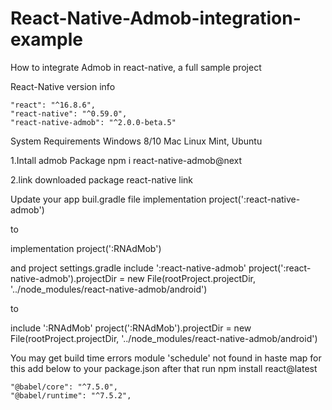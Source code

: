 # React-Native-Admob-integration-example
How to integrate Admob in react-native, a full sample project 

React-Native version info

    "react": "^16.8.6",
    "react-native": "^0.59.0",
    "react-native-admob": "^2.0.0-beta.5"
 
System Requirements
Windows 8/10
Mac
Linux Mint, Ubuntu

1.Intall admob Package 
npm i react-native-admob@next

2.link downloaded package 
react-native link <package-name>

Update your app buil.gradle file 
implementation project(':react-native-admob')

to

implementation project(':RNAdMob')

and project settings.gradle
include ':react-native-admob'
project(':react-native-admob').projectDir = new File(rootProject.projectDir, '../node_modules/react-native-admob/android')

to

include ':RNAdMob'
project(':RNAdMob').projectDir = new File(rootProject.projectDir, '../node_modules/react-native-admob/android')


You may get build time errors  module 'schedule' not found in haste map
for this 
add below to your package.json after that run npm install react@latest
    
    "@babel/core": "^7.5.0",
    "@babel/runtime": "^7.5.2",


